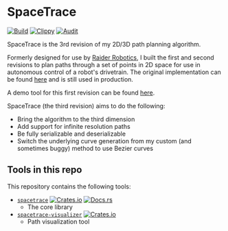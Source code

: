 # SpaceTrace
[![Build](https://github.com/Ewpratten/spacetrace/actions/workflows/build.yml/badge.svg)](https://github.com/Ewpratten/spacetrace/actions/workflows/build.yml)
[![Clippy](https://github.com/Ewpratten/spacetrace/actions/workflows/clippy.yml/badge.svg)](https://github.com/Ewpratten/spacetrace/actions/workflows/clippy.yml)
[![Audit](https://github.com/Ewpratten/spacetrace/actions/workflows/audit.yml/badge.svg)](https://github.com/Ewpratten/spacetrace/actions/workflows/audit.yml)

SpaceTrace is the 3rd revision of my 2D/3D path planning algorithm.

Formerly designed for use by [Raider Robotics](https://github.com/frc5024/), I built the first and second revisions to plan paths through a set of points in 2D space for use in autonomous control of a robot's drivetrain. The original implementation can be found [here](https://github.com/frc5024/lib5k/tree/45b67e4ff7e840af79aa28a62a200edebac92a79/lib5k/src/main/java/io/github/frc5024/purepursuit) and is still used in production.

A demo tool for this first revision can be found [here](https://github.com/Ewpratten/pathfollowing-demo).

SpaceTrace (the third revision) aims to do the following:

- Bring the algorithm to the third dimension
- Add support for infinite resolution paths
- Be fully serializable and deserializable
- Switch the underlying curve generation from my custom (and sometimes buggy) method to use Bezier curves

## Tools in this repo

This repository contains the following tools:

- [`spacetrace`](./spacetrace) [![Crates.io](https://img.shields.io/crates/v/spacetrace)](https://crates.io/crates/spacetrace) [![Docs.rs](https://docs.rs/spacetrace/badge.svg)](https://docs.rs/spacetrace)
  - The core library
- [`spacetrace-visualizer`](./visualizer) [![Crates.io](https://img.shields.io/crates/v/spacetrace)](https://crates.io/crates/spacetrace-visualizer)
  - Path visualization tool

